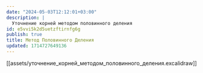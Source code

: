 ```yaml
---
date: "2024-05-03T12:12:01+03:00"
description: |
  Уточнение корней методом половинного деления
id: e5vvi5k2d5uetzftirnfg6g
publish: true
title: Метод Половинного Деления
updated: 1714727649136
---
```


[[assets/уточнение_корней_методом_половинного_деления.excalidraw]]
